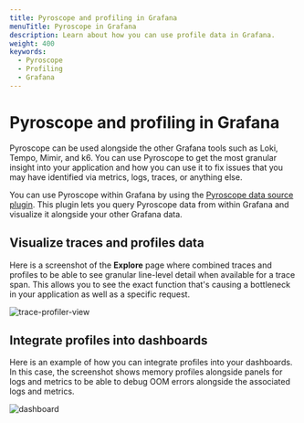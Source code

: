 ```yaml
---
title: Pyroscope and profiling in Grafana
menuTitle: Pyroscope in Grafana
description: Learn about how you can use profile data in Grafana.
weight: 400
keywords:
  - Pyroscope
  - Profiling
  - Grafana
---
```


<!-- This is placeholder page while we get the content written.  -->

# Pyroscope and profiling in Grafana

Pyroscope can be used alongside the other Grafana tools such as Loki, Tempo, Mimir, and k6.
You can use Pyroscope to get the most granular insight into your application and how you can use it to fix issues that you may have identified via metrics, logs, traces, or anything else.

You can use Pyroscope within Grafana by using the [Pyroscope data source plugin](https://grafana.com/docs/grafana/<GRAFANA_VERSION>/datasources/grafana-pyroscope/).
This plugin lets you query Pyroscope data from within Grafana and visualize it alongside your other Grafana data.

## Visualize traces and profiles data

Here is a screenshot of the **Explore** page where combined traces and profiles to be able to see granular line-level detail when available for a trace span. This allows you to see the exact function that's causing a bottleneck in your application as well as a specific request.

![trace-profiler-view](https://grafana.com/static/img/pyroscope/pyroscope-trace-profiler-view-2023-11-30.png)

## Integrate profiles into dashboards

Here is an example of how you can integrate profiles into your dashboards. In this case, the screenshot shows memory profiles alongside panels for logs and metrics to be able to debug OOM errors alongside the associated logs and metrics.

![dashboard](https://grafana.com/static/img/pyroscope/grafana-pyroscope-dashboard-2023-11-30.png)
